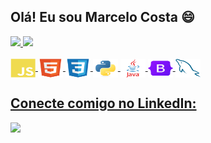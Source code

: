 ## Olá! Eu sou Marcelo Costa 😄

<div align="left">
  <a href="https://github.com/marcelocosta94">
  <img height="170em" src="https://github-readme-stats.vercel.app/api?username=marcelocosta94&show_icons=true&theme=dracula&include_all_commits=true&count_private=true"/>
  <img height="170em" src="https://github-readme-stats.vercel.app/api/top-langs/?username=marcelocosta94&layout=compact&langs_count=7&theme=dracula"/>
</div>
  
  <div style="display: inline_block"><br>
  <img align="center" alt="Marcelo-Js" height="30" width="40" src="https://raw.githubusercontent.com/devicons/devicon/master/icons/javascript/javascript-plain.svg">
  <img align="center" alt="Marcelo-HTML" height="30" width="40" src="https://raw.githubusercontent.com/devicons/devicon/master/icons/html5/html5-original.svg">
  <img align="center" alt="Marcelo-CSS" height="30" width="40" src="https://raw.githubusercontent.com/devicons/devicon/master/icons/css3/css3-original.svg">
  <img align="center" alt="Marcelo-Python" height="30" width="40" src="https://raw.githubusercontent.com/devicons/devicon/master/icons/python/python-original.svg">
  <img align="center" alt="Marcelo-Java" height="30" width="40" src="https://raw.githubusercontent.com/devicons/devicon/master/icons/java/java-original-wordmark.svg">
  <img align="center" alt="Marcelo-Java" height="30" width="40" src="https://raw.githubusercontent.com/devicons/devicon/master/icons/bootstrap/bootstrap-original.svg">
  <img align="center" alt="Marcelo-Java" height="30" width="40" src="https://raw.githubusercontent.com/devicons/devicon/master/icons/mysql/mysql-original.svg">
</div>
  
 ## Conecte comigo no LinkedIn:
<div>
  <a href="https://www.linkedin.com/in/marcelocosta01/" target="_blank"><img src="https://img.shields.io/badge/-LinkedIn-%230077B5?style=for-the-badge&logo=linkedin&logoColor=white" target="_blank"></a> 
</div>
  
